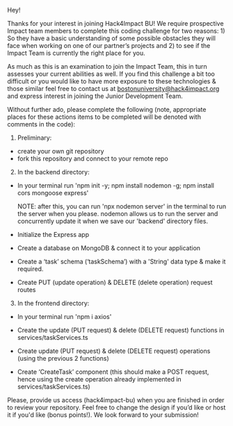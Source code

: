 Hey!

Thanks for your interest in joining Hack4Impact BU! We require prospective Impact team members to complete this coding challenge for two reasons: 1) So they have a basic understanding of some possible obstacles they will face when working on one of our partner’s projects and 2) to see if the Impact Team is currently the right place for you.

As much as this is an examination to join the Impact Team, this in turn assesses your current abilities as well. If you find this challenge a bit too difficult or you would like to have more exposure to these technologies & those similar feel free to contact us at bostonuniversity@hack4impact.org and express interest in joining the Junior Development Team.

Without further ado, please complete the following (note, appropriate places for these actions items to be completed will be denoted with comments in the code):

1. Preliminary:

- create your own git repository
- fork this repository and connect to your remote repo

2. In the backend directory:

- In your terminal run 'npm init -y; npm install nodemon -g; npm install cors mongoose express'

  NOTE: after this, you can run 'npx nodemon server' in the terminal to run the server when you please. nodemon allows us to run the server and concurrently update it when we save our 'backend' directory files.

- Initialize the Express app

- Create a database on MongoDB & connect it to your application

- Create a ‘task’ schema (‘taskSchema’) with a 'String' data type & make it required.

- Create PUT (update operation) & DELETE (delete operation) request routes

3. In the frontend directory:

- In your terminal run 'npm i axios'

- Create the update (PUT request) & delete (DELETE request) functions in services/taskServices.ts

- Create update (PUT request) & delete (DELETE request) operations (using the previous 2 functions)

- Create ‘CreateTask’ component (this should make a POST request, hence using the create operation already implemented in services/taskServices.ts)

Please, provide us access (hack4impact-bu) when you are finished in order to review your repository. Feel free to change the design if you’d like or host it if you'd like (bonus points!). We look forward to your submission!

